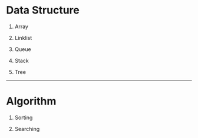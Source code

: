 # Data Structure

1. Array

2. Linklist

3. Queue

4. Stack

5. Tree



***

# Algorithm

1. Sorting

2. Searching
